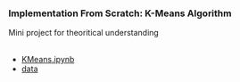 ### Implementation From Scratch: K-Means Algorithm
 
Mini project for theoritical understanding
</br>
</br>

  - [KMeans.ipynb]()
  - [data]()
